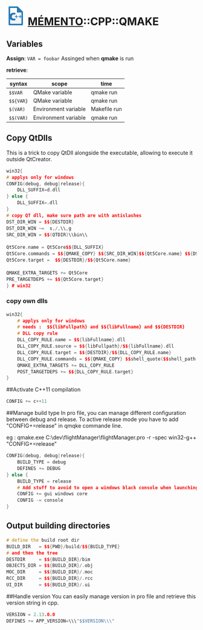 ![](icon_cpp.svg "C++") [MÉMENTO](../README.md)::CPP::QMAKE
======================

Variables
----------
__Assign__: `VAR = foobar`
Assinged when __qmake__ is run

__retrieve__:

| syntax  		|  scope 				|   time 		|
|---------------|-----------------------|---------------|
|`$$VAR` 		| QMake variable 		| qmake run 	|
|`$${VAR}`		| QMake variable 		| qmake run 	|
|`$(VAR)`		| Environment variable	| Makefile run 	|
|`$$(VAR)`		| Environment variable 	| qmake run 	|

Copy QtDlls
-----------
This is a trick to copy QtDll alongside the executable, allowing to execute it outside QtCreator.

```cpp
win32{
# applys only for windows
CONFIG(debug, debug|release){
    DLL_SUFFIX=d.dll
} else {
    DLL_SUFFIX=.dll
}
# copy QT dll, make sure path are with antislashes
DST_DIR_WIN = $${DESTDIR}
DST_DIR_WIN ~=  s,/,\\,g
SRC_DIR_WIN = $$(QTDIR)\\bin\\

Qt5Core.name = Qt5Core$${DLL_SUFFIX}
Qt5Core.commands = $${QMAKE_COPY} $${SRC_DIR_WIN}$${Qt5Core.name} $${DST_DIR_WIN}\\$${Qt5Core.name}
Qt5Core.target =  $${DESTDIR}/$${Qt5Core.name}

QMAKE_EXTRA_TARGETS += Qt5Core
PRE_TARGETDEPS += $${Qt5Core.target}
} # win32
```

### copy own dlls

```cpp
win32{
	# applys only for windows
    # needs :  $${libFullpath} and $${libFullname} and $${DESTDIR}
    # DLL copy rule
    DLL_COPY_RULE.name = $${libFullname}.dll
    DLL_COPY_RULE.source = $${libFullpath}/$${libFullname}.dll
    DLL_COPY_RULE.target = $${DESTDIR}/$${DLL_COPY_RULE.name}
    DLL_COPY_RULE.commands = $${QMAKE_COPY} $$shell_quote($$shell_path($${DLL_COPY_RULE.source})) $$shell_quote($$shell_path($${DLL_COPY_RULE.target}))
    QMAKE_EXTRA_TARGETS += DLL_COPY_RULE
    POST_TARGETDEPS += $${DLL_COPY_RULE.target}
}
```


##Activate C++11 compilation
```cpp
CONFIG += c++11
```

##Manage build type
In pro file, you can manage different configuration between debug and release.
To active release mode you have to add "CONFIG+=release" in qmqke commande line.

eg : qmake.exe C:\dev\flightManager\flightManager.pro -r -spec win32-g++ "CONFIG+=release"

```cpp
CONFIG(debug, debug|release){
    BUILD_TYPE = debug
    DEFINES += DEBUG
} else {
    BUILD_TYPE = release
    # Add stuff to avoid to open a windows black console when launching flight manager in release mode
    CONFIG += gui windows core
    CONFIG -= console
}
```

Output building directories
-------------------------
```cpp
# define the build root dir
BUILD_DIR   = $${PWD}/build/$${BUILD_TYPE}
# and then the tree
DESTDIR     = $${BUILD_DIR}/bim
OBJECTS_DIR = $${BUILD_DIR}/.obj
MOC_DIR     = $${BUILD_DIR}/.moc
RCC_DIR     = $${BUILD_DIR}/.rcc
UI_DIR      = $${BUILD_DIR}/.ui
```

##Handle version
You can easily manage version in pro file and retrieve this version string in cpp.

```cpp
VERSION = 2.13.0.0
DEFINES += APP_VERSION=\\\"$$VERSION\\\"
```
